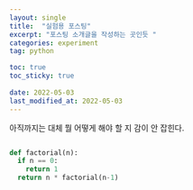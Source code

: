 ```yaml
---
layout: single
title:  "실험용 포스팅"
excerpt: "포스팅 소개글을 작성하는 곳인듯 "
categories: experiment
tag: python

toc: true
toc_sticky: true
 
date: 2022-05-03
last_modified_at: 2022-05-03
---
```



아직까지는 대체 뭘 어떻게 해야 할 지 감이 안 잡힌다.


```python

def factorial(n):
  if n == 0:
    return 1
  return n * factorial(n-1)
```
